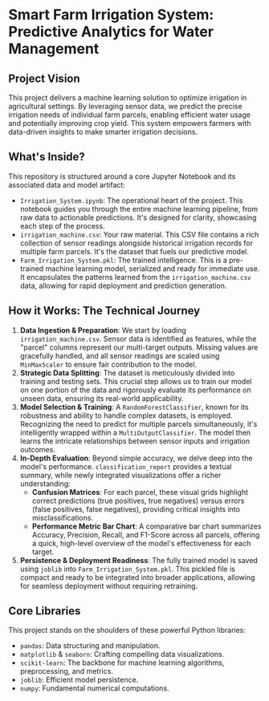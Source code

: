 # Smart Farm Irrigation System: Predictive Analytics for Water Management

## Project Vision

This project delivers a machine learning solution to optimize irrigation in agricultural settings. By leveraging sensor data, we predict the precise irrigation needs of individual farm parcels, enabling efficient water usage and potentially improving crop yield. This system empowers farmers with data-driven insights to make smarter irrigation decisions.

## What's Inside?

This repository is structured around a core Jupyter Notebook and its associated data and model artifact:

* `Irrigation_System.ipynb`: The operational heart of the project. This notebook guides you through the entire machine learning pipeline, from raw data to actionable predictions. It's designed for clarity, showcasing each step of the process.
* `irrigation_machine.csv`: Your raw material. This CSV file contains a rich collection of sensor readings alongside historical irrigation records for multiple farm parcels. It's the dataset that fuels our predictive model.
* `Farm_Irrigation_System.pkl`: The trained intelligence. This is a pre-trained machine learning model, serialized and ready for immediate use. It encapsulates the patterns learned from the `irrigation_machine.csv` data, allowing for rapid deployment and prediction generation.

## How it Works: The Technical Journey

1.  **Data Ingestion & Preparation**: We start by loading `irrigation_machine.csv`. Sensor data is identified as features, while the "parcel" columns represent our multi-target outputs. Missing values are gracefully handled, and all sensor readings are scaled using `MinMaxScaler` to ensure fair contribution to the model.
2.  **Strategic Data Splitting**: The dataset is meticulously divided into training and testing sets. This crucial step allows us to train our model on one portion of the data and rigorously evaluate its performance on unseen data, ensuring its real-world applicability.
3.  **Model Selection & Training**: A `RandomForestClassifier`, known for its robustness and ability to handle complex datasets, is employed. Recognizing the need to predict for multiple parcels simultaneously, it's intelligently wrapped within a `MultiOutputClassifier`. The model then learns the intricate relationships between sensor inputs and irrigation outcomes.
4.  **In-Depth Evaluation**: Beyond simple accuracy, we delve deep into the model's performance. `classification_report` provides a textual summary, while newly integrated visualizations offer a richer understanding:
    * **Confusion Matrices**: For each parcel, these visual grids highlight correct predictions (true positives, true negatives) versus errors (false positives, false negatives), providing critical insights into misclassifications.
    * **Performance Metric Bar Chart**: A comparative bar chart summarizes Accuracy, Precision, Recall, and F1-Score across all parcels, offering a quick, high-level overview of the model's effectiveness for each target.
5.  **Persistence & Deployment Readiness**: The fully trained model is saved using `joblib` into `Farm_Irrigation_System.pkl`. This pickled file is compact and ready to be integrated into broader applications, allowing for seamless deployment without requiring retraining.

## Core Libraries

This project stands on the shoulders of these powerful Python libraries:
* `pandas`: Data structuring and manipulation.
* `matplotlib` & `seaborn`: Crafting compelling data visualizations.
* `scikit-learn`: The backbone for machine learning algorithms, preprocessing, and metrics.
* `joblib`: Efficient model persistence.
* `numpy`: Fundamental numerical computations.
